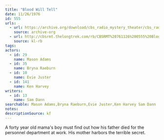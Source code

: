 ```yaml
---
title: "Blood Will Tell"
date: 11/26/1976
id: 555
urls: 
  - url: https://archive.org/download/cbs_radio_mystery_theater/cbs_radio_mystery_theater-0551-0600.zip/cbs_radio_mystery_theater-0551-0600%2Fcbsrmt_0555_blood_will_tell.mp3
    source: archive-org
  - url: http://cbsrmt.thelongtrek.com/rb/CBSRMT%20761126%200555%20Blood%20Will%20Tell_wbbm_rb.mp3
    source: kl-rb
tags: 
actors:  
  - id: 29
    name: Mason Adams  
  - id: 35
    name: Bryna Raeburn  
  - id: 10
    name: Evie Juster  
  - id: 141
    name: Ken Harvey
writers:  
  - id: 13
    name: Sam Dann
searchable: Mason Adams,Bryna Raeburn,Evie Juster,Ken Harvey Sam Dann
notes: 
descriptionSource: kf
---
```

A forty year old mama's boy must find out how his father died for the personnel department at work. His mother harbors the terrible secret.